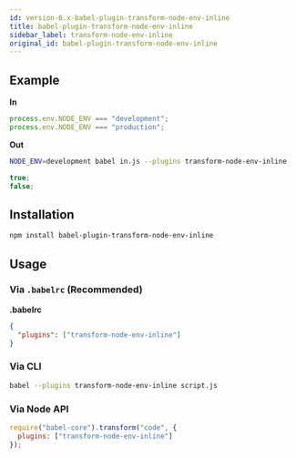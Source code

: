 ```yaml
---
id: version-6.x-babel-plugin-transform-node-env-inline
title: babel-plugin-transform-node-env-inline
sidebar_label: transform-node-env-inline
original_id: babel-plugin-transform-node-env-inline
---
```



## Example

**In**

```javascript
process.env.NODE_ENV === "development";
process.env.NODE_ENV === "production";
```

**Out**

```sh
NODE_ENV=development babel in.js --plugins transform-node-env-inline
```

```javascript
true;
false;
```

## Installation

```sh
npm install babel-plugin-transform-node-env-inline
```

## Usage

### Via `.babelrc` (Recommended)

**.babelrc**

```json
{
  "plugins": ["transform-node-env-inline"]
}
```

### Via CLI

```sh
babel --plugins transform-node-env-inline script.js
```

### Via Node API

```javascript
require("babel-core").transform("code", {
  plugins: ["transform-node-env-inline"]
});
```

